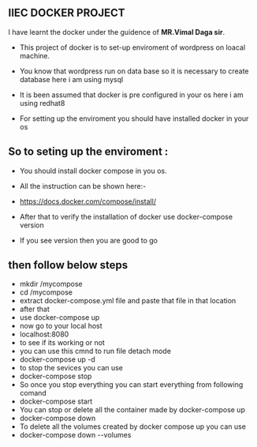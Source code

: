 ## IIEC DOCKER PROJECT 
 I have learnt the docker under the guidence of **MR.Vimal Daga sir**.
 
* This project of docker is to set-up enviroment of wordpress on loacal machine.
* You  know that  wordpress run on data base so it is necessary to create database here i am using mysql
* It is been assumed that docker is pre configured in your os here i am using redhat8



* For setting up the enviroment you should have installed docker in your os

 ## So to seting up the enviroment : ##
 * You should install docker compose in you os.

* All the instruction can be shown here:-

* https://docs.docker.com/compose/install/

* After that to verify the installation of docker use 
docker-compose version
* If you see version then you are good to go
## then follow below steps ##

* mkdir /mycompose
* cd /mycompose
* extract docker-compose.yml file and paste that file in that location
* after that 
* use docker-compose up
* now go to your local host 
* localhost:8080
* to see if its working or not 
* you can use this cmnd to run file detach mode
* docker-compose up -d
* to stop the sevices you can use
* docker-compose stop
* So once you stop everything you can start everything from following comand
* docker-compose start
* You can stop or delete all the container  made by docker-compose up
* docker-compose down
* To delete all the volumes created by docker compose up you can use
* docker-compose down --volumes
